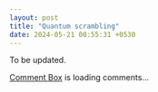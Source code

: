 ```yaml
---
layout: post
title: "Quantum scrambling"
date: 2024-05-21 00:55:31 +0530
---
```


To be updated.









<!-- begin wwww.htmlcommentbox.com -->
 <div id="HCB_comment_box"><a href="http://www.htmlcommentbox.com">Comment Box</a> is loading comments...</div>
 <link rel="stylesheet" type="text/css" href="https://www.htmlcommentbox.com/static/skins/bootstrap/twitter-bootstrap.css?v=0" />
 <script type="text/javascript" id="hcb"> /*<!--*/ if(!window.hcb_user){hcb_user={};} (function(){var s=document.createElement("script"), l=hcb_user.PAGE || (""+window.location).replace(/'/g,"%27"), h="https://www.htmlcommentbox.com";s.setAttribute("type","text/javascript");s.setAttribute("src", h+"/jread?page="+encodeURIComponent(l).replace("+","%2B")+"&mod=%241%24wq1rdBcg%24AkhVteoR4lp18Lzh0e1di1"+"&opts=16798&num=10&ts=1716318545734");if (typeof s!="undefined") document.getElementsByTagName("head")[0].appendChild(s);})(); /*-->*/ </script>
<!-- end www.htmlcommentbox.com -->